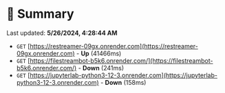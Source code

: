 # 📖 Summary
Last updated: **5/26/2024, 4:28:44 AM**

- `GET` [https://restreamer-09gx.onrender.com](https://restreamer-09gx.onrender.com) - **Up** (41466ms)
- `GET` [https://filestreambot-b5k6.onrender.com/](https://filestreambot-b5k6.onrender.com/) - **Down** (241ms)
- `GET` [https://jupyterlab-python3-12-3.onrender.com](https://jupyterlab-python3-12-3.onrender.com) - **Down** (158ms)
